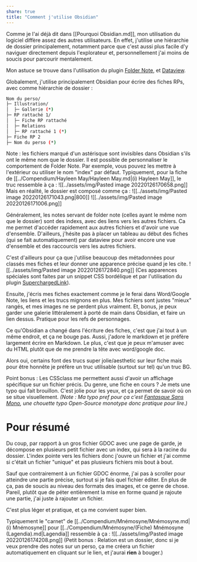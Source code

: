 ```yaml
---
share: true
title: "Comment j'utilise Obsidian"
---
```


Comme je l'ai déjà dit dans [[Pourquoi Obsidian.md]], mon utilisation du logiciel diffère assez des autres utilisateurs. 
En effet, j'utilise une hiérarchie de dossier principalement, notamment parce que c'est aussi plus facile d'y naviguer directement depuis l'explorateur et, personnellement j'ai moins de soucis pour parcourir mentalement.

Mon astuce se trouve dans l'utilisation du plugin [Folder Note](https://github.com/aidenlx/alx-folder-note), et [Dataview](https://github.com/blacksmithgu/obsidian-dataview). 

Globalement, j'utilise principalement Obsidian pour écrire des fiches RPs, avec comme hiérarchie de dossier :
```sh
Nom du perso/
├─ Illustration/
│  ├─ Gallerie (*)
├─ RP rattaché 1/
│  ├─ Fiche RP rattaché
│  ├─ Relations
│  ├─ RP rattaché 1 (*)
├─ Fiche RP 2
├─ Nom du perso (*)
```

Note : les fichiers marqué d'un astérisque sont invisibles dans Obsidian s'ils ont le même nom que le dossier. Il est possible de personnaliser le comportement de Folder Note. Par exemple, vous pouvez les mettre à l'extérieur ou utiliser le nom "index" par défaut. 
Typiquement, pour la fiche de [[../Compendium/Hayleen May/Hayleen May.md|(i) Hayleen May]], le truc ressemble à ça :
![[../assets/img/Pasted image 20220126170658.png]]
Mais en réalité, le dossier est composé comme ça :
![[../assets/img/Pasted image 20220126171043.png|800]]
![[../assets/img/Pasted image 20220126171006.png]]

Généralement, les notes servant de folder note (celles ayant le même nom que le dossier) sont des indexs, avec des liens vers les autres fichiers. Ca me permet d'accéder rapidement aux autres fichiers et d'avoir une vue d'ensemble. 
D'ailleurs, j'hésite pas à placer un tableau au début des fiches (qui se fait automatiquement) par dataview pour avoir encore une vue d'ensemble et des raccourcis vers les autres fichiers.

C'est d'ailleurs pour ça que j'utilise beaucoup des métadonnées pour classés mes fiches et leur donner une apparence précise quand je les cite. 
![[../assets/img/Pasted image 20220126172840.png]]
(Ces apparences spéciales sont faites par un snippet CSS bordélique et par l'utilisation du plugin [SuperchargedLink](https://github.com/mdelobelle/obsidian_supercharged_links)). 

Ensuite, j'écris mes fiches exactement comme je le ferai dans Word/Google Note, les liens et les trucs mignons en plus. Mes fichiers sont justes "mieux" rangés, et mes images ne se perdent plus vraiment. Et, bonus, je peux garder une galerie littéralement à porté de main dans Obsidian, et faire un lien dessus. Pratique pour les refs de personnages.

Ce qu'Obsidian a changé dans l'écriture des fiches, c'est que j'ai tout à un même endroit, et ça ne bouge pas. Aussi, j'adore le markdown et je préfère largement écrire en Markdown. Le plus, c'est que je peux m'amuser avec du HTML plutôt que de me prendre la tête avec word/google doc.

Alors oui, certains font des trucs super jolie/aesthetic sur leur fiche mais pour être honnête je préfère un truc utilisable (surtout sur tel) qu'un truc BG.

Point bonus : Les CSSclass me permettent aussi d'avoir un affichage spécifique sur un fichier précis. Du genre, une fiche en cours ? Je mets une typo qui fait brouillon. C'est jolie pour les yeux, et ça permet de savoir où on se situe visuellement.
*(Note : Ma typo pref pour ça c'est [Fantasque Sans Mono](https://github.com/belluzj/fantasque-sans), une chouette typo Open-Source monotype donc pratique pour lire.)*

# Pour résumé
Du coup, par rapport à un gros fichier GDOC avec une page de garde, je décompose en plusieurs petit fichier avec un index, qui sera à la racine du dossier. L'index pointe vers les fichiers donc j'ouvre un fichier et j'ai comme si c'était un fichier "unique" et pas plusieurs fichiers mis bout à bout. 

Sauf que contrairement à un fichier GDOC énorme, j'ai pas à scroller pour atteindre une partie précise, surtout si je fais quel fichier éditer. En plus de ça, pas de soucis au niveau des formats des images, et ce genre de chose.
Pareil, plutôt que de péter entièrement la mise en forme quand je rajoute une partie, j'ai juste à rajouter un fichier. 

C'est plus léger et pratique, et ça me convient super bien. 

Typiquement le "carnet" de [[../Compendium/Mnémosyne/Mnémosyne.md|(i) Mnémosyne]] pour [[../Compendium/Mnémosyne/(Fiche) Mnémosyne (Lagendia).md|Lagendia]] ressemble à ça :
![[../assets/img/Pasted image 20220126174208.png]]
(Petit bonus : Relation est un dossier, donc si je veux prendre des notes sur un perso, ça me créera un fichier automatiquement en cliquant sur le lien, et j'aurai **rien** à bouger.)